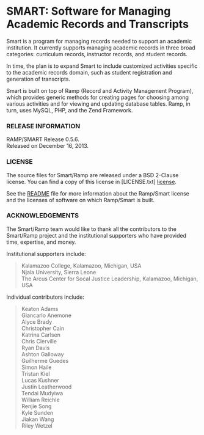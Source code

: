 
# SMART: Software for Managing Academic Records and Transcripts #

Smart is a program for managing records needed to support an academic
institution.  It currently supports managing academic records in
three broad categories: curriculum records, instructor records, and
student records.

In time, the plan is to expand Smart to include customized activities
specific to the academic records domain, such as student registration
and generation of transcripts.

Smart is built on top of Ramp (Record and Activity Management Program),
which provides generic methods for creating pages for choosing among
various activities and for viewing and updating database tables.  Ramp,
in turn, uses MySQL, PHP, and the Zend Framework.


### RELEASE INFORMATION ###

RAMP/SMART Release 0.5.6.  
Released on December 16, 2013.


### LICENSE ###

The source files for Smart/Ramp are released under a BSD 2-Clause license.
You can find a copy of this license in [LICENSE.txt] [license].

See the [README][readme] file for more information about the Ramp/Smart
license and the licenses of software on which Ramp/Smart is built.


### ACKNOWLEDGEMENTS ###

The Smart/Ramp team would like to thank all the contributors to the
Smart/Ramp project and the institutional supporters who have provided
time, expertise, and money.

Institutional supporters include:

>   Kalamazoo College, Kalamazoo, Michigan, USA  
>   Njala University, Sierra Leone  
>   The Arcus Center for Socal Justice Leadership, Kalamazoo, Michigan, USA  

Individual contributors include:

>   Keaton Adams  
>   Giancarlo Anemone  
>   Alyce Brady  
>   Christopher Cain  
>   Katrina Carlsen  
>   Chris Clerville  
>   Ryan Davis  
>   Ashton Galloway  
>   Guilherme Guedes  
>   Simon Haile  
>   Tristan Kiel  
>   Lucas Kushner  
>   Justin Leatherwood  
>   Tendai Mudyiwa  
>   William Reichle  
>   Renjie Song  
>   Kyle Sunden  
>   Jiakan Wang  
>   Riley Wetzel  

[license]:  /LICENSE.txt
[readme]:  /document/index/document/..%252F..%252FREADME.md

